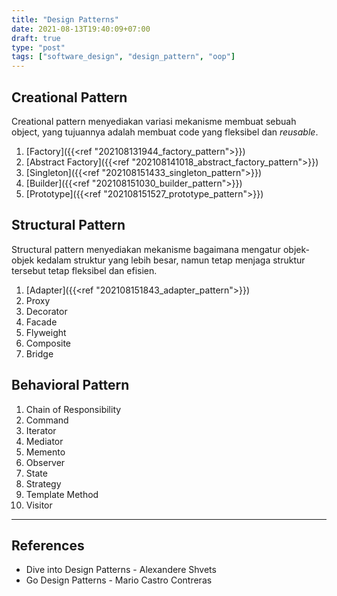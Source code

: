 ```yaml
---
title: "Design Patterns"
date: 2021-08-13T19:40:09+07:00
draft: true
type: "post"
tags: ["software_design", "design_pattern", "oop"]
---
```


## Creational Pattern

Creational pattern menyediakan variasi mekanisme membuat sebuah object, yang tujuannya adalah membuat code yang fleksibel dan *reusable*.

1. [Factory]({{<ref "202108131944_factory_pattern">}})
2. [Abstract Factory]({{<ref "202108141018_abstract_factory_pattern">}})
3. [Singleton]({{<ref "202108151433_singleton_pattern">}})
4. [Builder]({{<ref "202108151030_builder_pattern">}})
5. [Prototype]({{<ref "202108151527_prototype_pattern">}})

## Structural Pattern

Structural pattern menyediakan mekanisme bagaimana mengatur objek-objek kedalam struktur yang lebih besar, namun tetap menjaga struktur tersebut tetap fleksibel dan efisien.

1. [Adapter]({{<ref "202108151843_adapter_pattern">}})
2. Proxy
3. Decorator
4. Facade
5. Flyweight
6. Composite
7. Bridge

## Behavioral Pattern

1. Chain of Responsibility
2. Command
3. Iterator
4. Mediator
5. Memento
6. Observer
7. State
8. Strategy
9. Template Method
10. Visitor

---

## References

- Dive into Design Patterns - Alexandere Shvets
- Go Design Patterns - Mario Castro Contreras
